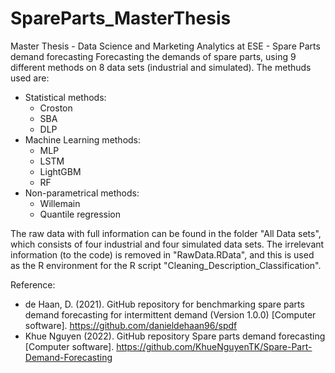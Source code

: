 # SpareParts_MasterThesis
Master Thesis - Data Science and Marketing Analytics at ESE - Spare Parts demand forecasting
Forecasting the demands of spare parts, using 9 different methods on 8 data sets (industrial and simulated).
The methuds used are:
  * Statistical methods:
      - Croston
      - SBA
      - DLP
  * Machine Learning methods:
      - MLP
      - LSTM
      - LightGBM
      - RF
  * Non-parametrical methods:
      - Willemain
      - Quantile regression

The raw data with full information can be found in the folder "All Data sets", which consists of four industrial and four simulated data sets. The irrelevant information (to the code) is removed in "RawData.RData", and this is used as the R environment for the R script "Cleaning_Description_Classification".

  Reference: 
  * de Haan, D. (2021). GitHub repository for benchmarking spare parts demand forecasting for intermittent demand (Version 1.0.0) [Computer software]. https://github.com/danieldehaan96/spdf
  * Khue Nguyen (2022). GitHub repository Spare parts demand forecasting [Computer software]. https://github.com/KhueNguyenTK/Spare-Part-Demand-Forecasting
  
